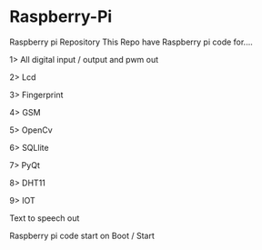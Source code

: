 # Raspberry-Pi
Raspberry pi Repository
This Repo have Raspberry pi code for....

1> All digital input / output and pwm out

2> Lcd 

3> Fingerprint

4> GSM

5> OpenCv

6> SQLlite

7> PyQt

8> DHT11

9> IOT  

Text to speech out

Raspberry pi code start on Boot / Start


